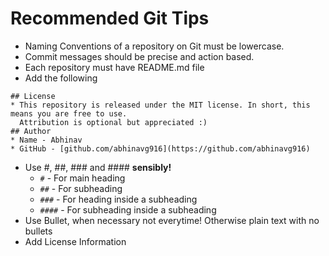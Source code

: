 # Recommended Git Tips
* Naming Conventions of a repository on Git must be lowercase.
* Commit messages should be precise and action based.
* Each repository must have README.md file
* Add the following
```
## License
* This repository is released under the MIT license. In short, this means you are free to use. 
  Attribution is optional but appreciated :)
## Author
* Name - Abhinav
* GitHub - [github.com/abhinavg916](https://github.com/abhinavg916)
```
* Use #, ##, ### and #### __sensibly!__
  * `#` - For main heading
  * `##` - For subheading
  * `###` - For heading inside a subheading
  * `####`  - For subheading inside a subheading
* Use Bullet, when necessary not everytime! Otherwise plain text with no bullets
* Add License Information

